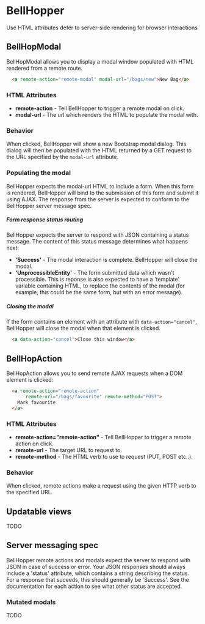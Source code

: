 # BellHopper

Use HTML attributes defer to server-side rendering for browser interactions

## BellHopModal
BellHopModal allows you to display a modal window populated with HTML rendered from a remote route.

```HTML
  <a remote-action="remote-modal" modal-url="/bags/new">New Bag</a>
```

### HTML Attributes

* **remote-action** - Tell BellHopper to trigger a remote modal on click.
* **modal-url** - The url which renders the HTML to populate the modal with.

### Behavior
When clicked, BellHopper will show a new Bootstrap modal dialog. This dialog will then be populated with the HTML returned by a GET request to the URL specified by the `modal-url` attribute.

### Populating the modal
BellHopper expects the modal-url HTML to include a form. When this form is rendered, BellHopper will bind to the submission of this form and submit it using AJAX. The response from the server is expected to conform to the BellHopper server message spec.

##### Form response status routing
BellHopper expects the server to respond with JSON containing a status message. The content of this status message determines what happens next:

* **'Success'** - The modal interaction is complete. BellHopper will close the modal.
* **'UnprocessibleEntity'** - The form submitted data which wasn't processible. This is reponse is also expected to have a 'template' variable containing HTML, to replace the contents of the modal (for example, this could be the same form, but with an error message).

##### Closing the modal
If the form contains an element with an attribute with `data-action="cancel"`, BellHopper will close the modal when that element is clicked.

```HTML
  <a data-action="cancel">Close this window</a>
```

## BellHopAction
BellHopAction allows you to send remote AJAX requests when a DOM element is clicked:

```HTML
  <a remote-action="remote-action"
       remote-url="/bags/favourite" remote-method="POST">
    Mark favourite
  </a>
```

### HTML Attributes

* **remote-action="remote-action"** - Tell BellHopper to trigger a remote action on click.
* **remote-url** - The target URL to request to.
* **remote-method** - The HTML verb to use to request (PUT, POST etc..).

### Behavior
When clicked, remote actions make a request using the given HTTP verb to the specified URL.

## Updatable views
TODO

## Server messaging spec
BellHopper remote actions and modals expect the server to respond with JSON in case of success or error. Your JSON responses should always include a 'status' attribute, which contains a string describing the status. For a response that suceeds, this should generally be 'Success'. See the documentation for each action to see what other status are accepted.

### Mutated modals
TODO

